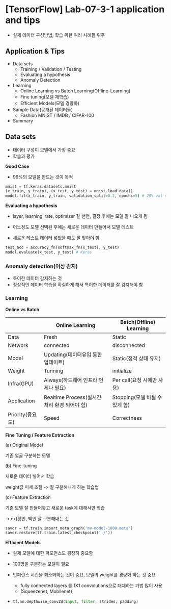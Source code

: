# [TensorFlow] Lab-07-3-1 application and tips

- 실제 데이터 구성방법, 학습 위한 여러 사례들 위주

## Application & Tips

- Data sets
  - Training / Validation / Testing
  - Evaluating a hypothesis
  - Anomaly Detection
- Learning
  - Online Learning vs Batch Learning(Offline-Learning)
  - Fine tuning(모델 재학습)
  - Efficient Models(모델 경량화)
- Sample Data(공개된 데이터들)
  - Fashion MNIST / IMDB / CIFAR-100
- Summary

## Data sets

- 데이터 구성이 모델에서 가장 중요
- 학습과 평가

**Good Case**

-  99%의 모델을 만드는 것이 목적

```python
mnist = tf.keras.datasets.mnist
(x_train, y_train), (x_test, y_test) = mnist.load_data()
model.fit(x_train, y_train, validation_split=0.2, epochs=5) # 20% val data
```

**Evaluating a hypothesis**

- layer, learning_rate, optimizer 잘 선언, 결정 후에는 모델 잘 나오게 됨
- 어느정도 모델 선택된 후에는 새로운 데이터 만들어서 모델 테스트

- 새로운 테스트 데이터 넣었을 때도 잘 맞아야 함

```python
test_acc = accuracy_fn(softmax_fn(x_test), y_test)
model.evaluate(x_test, y_test) # Keras
```

### Anomaly detection(이상 감지)

- 특이한 데이터 감지하는 것
- 정상적인 데이터 학습을 확실하게 해서 특이한 데이터를 잘 감지해야 함

### Learning

**Online vs Batch**

|                  | Online Learning                              | Batch(Offline) Learning        |
| ---------------- | -------------------------------------------- | ------------------------------ |
| Data             | Fresh                                        | Static                         |
| Network          | connected                                    | disconnected                   |
| Model            | Updating(데이터유입 통한 업데이트)           | Static(정적 상태 유지)         |
| Weight           | Tunning                                      | initialize                     |
| Infra(GPU)       | Always(하드웨어 인프라 언제나 필요)          | Per call(요청 시에만 사용)     |
| Application      | Realtime Process(실시간 처리 환경 되어야 함) | Stopping(모델 바뀔 수 있게 함) |
| Priority(중요도) | Speed                                        | Correctness                    |

**Fine Tuning / Feature Extraction**

(a) Original Model

기존 얼굴 구분하는 모델

(b) Fine-tuning

새로운 데이터 넣어서 학습

weight값 미세 조절 -> 잘 구분해내게 하는 학습법

(c) Feature Extraction

기존 모델 잘 만들어놓고 새로운 task에 대해서만 학습

-> ex)황인, 백인 잘 구분해내는  것

```python
savor = tf.train.import_meta_graph('mv-model-1000.meta')
savor.restore(tf.train.latest_checkpoint('./'))
```

**Efficient Models**

- 실제 모델에 대한 퍼포먼스도 굉장히 중요함
- 100명을 구분하는 모델이 필요
- 인퍼런스 시간을 최소화하는 것이 중요, 모델의 weight를 경량화 하는 것 중요
  - fully connected layers 를 1X1 convolutions으로 대체하는 기법 많이 사용
  - (Squeezenet, Mobilenet)

- ```python
  tf.nn.depthwise_conv2d(input, filter, strides, padding)
  ```